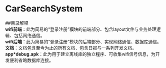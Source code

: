 # CarSearchSystem

##目录解释  
**wifi前端**：此为简易的“登录注册”模块的前端部分、包含layout文件与业务处理逻辑、包括网络通信。  
**wifi后端**：此为简易的“登录注册”模块的后端部分、实现网络通信、数据库通信。  
**文档**：文档包含至今为止的所有文档、包含日报与一系列开发文档。  
**app*debug.apk**：此为用于建立离线库的独立程序、可收集wifi信号信息，为开发便利省略数据库连接。  
